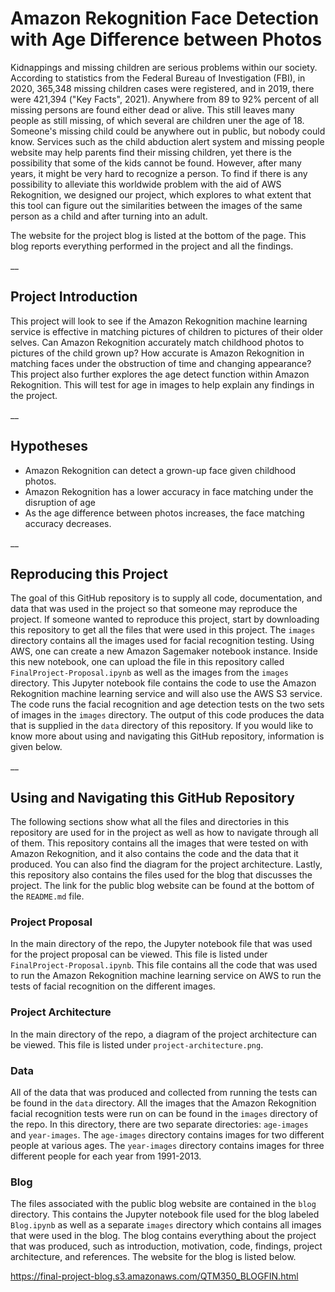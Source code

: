 # Amazon Rekognition Face Detection with Age Difference between Photos  

  Kidnappings and missing children are serious problems within our society. According to statistics from the Federal Bureau of Investigation (FBI), in 2020, 365,348 missing children cases were registered, and in 2019, there were 421,394 ("Key Facts", 2021). Anywhere from 89 to 92% percent of all missing persons are found either dead or alive. This still leaves many people as still missing, of which several are children uner the age of 18. Someone's missing child could be anywhere out in public, but nobody could know. Services such as the child abduction alert system and missing people website may help parents find their missing children, yet there is the possibility that some of the kids cannot be found. However, after many years, it might be very hard to recognize a person. To find if there is any possibility to alleviate this worldwide problem with the aid of AWS Rekognition, we designed our project, which explores to what extent that this tool can figure out the similarities between the images of the same person as a child and after turning into an adult.  
  
  The website for the project blog is listed at the bottom of the page. This blog reports everything performed in the project and all the findings.
  
__
 
## Project Introduction
  This project will look to see if the Amazon Rekognition machine learning service is effective in matching pictures of children to pictures of their older selves. Can Amazon Rekognition accurately match childhood photos to pictures of the child grown up? How accurate is Amazon Rekognition in matching faces under the obstruction of time and changing appearance?
  This project also further explores the age detect function within Amazon Rekognition. This will test for age in images to help explain any findings in the project.

__

## Hypotheses
  * Amazon Rekognition can detect a grown-up face given childhood photos.
  * Amazon Rekognition has a lower accuracy in face matching under the disruption of age
  * As the age difference between photos increases, the face matching accuracy decreases. 

__

## Reproducing this Project
  The goal of this GitHub repository is to supply all code, documentation, and data that was used in the project so that someone may reproduce the project. If someone wanted to reproduce this project, start by downloading this repository to get all the files that were used in this project. The `images` directory contains all the images used for facial recognition testing. Using AWS, one can create a new Amazon Sagemaker notebook instance. Inside this new notebook, one can upload the file in this repository called `FinalProject-Proposal.ipynb` as well as the images from the `images` directory. This Jupyter notebook file contains the code to use the Amazon Rekognition machine learning service and will also use the AWS S3 service. The code runs the facial recognition and age detection tests on the two sets of images in the `images` directory. The output of this code produces the data that is supplied in the `data` directory of this repository. If you would like to know more about using and navigating this GitHub repository, information is given below.
  
__

## Using and Navigating this GitHub Repository
  The following sections show what all the files and directories in this repository are used for in the project as well as how to navigate through all of them. This repository contains all the images that were tested on with Amazon Rekognition, and it also contains the code and the data that it produced. You can also find the diagram for the project architecture. Lastly, this repository also contains the files used for the blog that discusses the project. The link for the public blog website can be found at the bottom of the `README.md` file.
  
### Project Proposal
  In the main directory of the repo, the Jupyter notebook file that was used for the project proposal can be viewed. This file is listed under `FinalProject-Proposal.ipynb`. This file contains all the code that was used to run the Amazon Rekognition machine learning service on AWS to run the tests of facial recognition on the different images.
  
### Project Architecture
  In the main directory of the repo, a diagram of the project architecture can be viewed. This file is listed under `project-architecture.png`.
  
### Data
  All of the data that was produced and collected from running the tests can be found in the `data` directory. All the images that the Amazon Rekognition facial recognition tests were run on can be found in the `images` directory of the repo. In this directory, there are two separate directories: `age-images` and `year-images`. The `age-images` directory contains images for two different people at various ages. The `year-images` directory contains images for three different people for each year from 1991-2013. 

### Blog  
  The files associated with the public blog website are contained in the `blog` directory. This contains the Jupyter notebook file used for the blog labeled `Blog.ipynb` as well as a separate `images` directory which contains all images that were used in the blog. The blog contains everything about the project that was produced, such as introduction, motivation, code, findings, project architecture, and references. The website for the blog is listed below.  
  
https://final-project-blog.s3.amazonaws.com/QTM350_BLOGFIN.html
